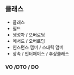 ## 클래스

- 클래스
- 필드
- 생성자 / 오버로딩
- 메서드 / 오버로딩
- 인스턴스 맴버 / 스태틱 맴버
- 상속 / 인터페이스 / 추상클래스

### VO /DTO / DO
